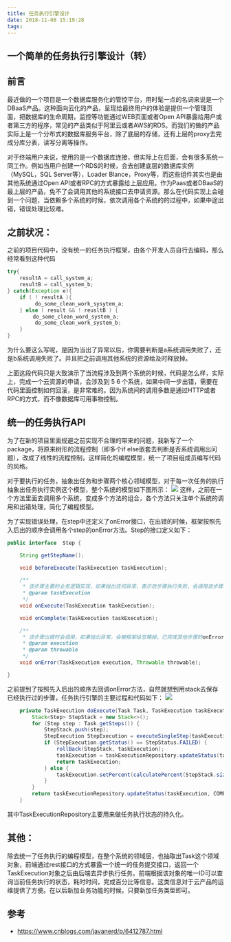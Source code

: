 ```yaml
---
title: 任务执行引擎设计
date: 2018-11-08 15:19:28
tags:
---
```

## 一个简单的任务执行引擎设计（转）

## 前言
最近做的一个项目是一个数据库服务化的管控平台，用时髦一点的名词来说是一个DBaaS产品。这种面向云化的产品，呈现给最终用户的体验是提供一个管理页面，把数据库的生命周期，监控等功能通过WEB页面或者Open API暴露给用户或者第三方的程序，常见的产品类似于阿里云或者AWS的RDS。而我们的做的产品实际上是一个分布式的数据库服务平台，除了底层的存储，还有上层的proxy去完成分库分表，读写分离等操作。

对于终端用户来说，使用的是一个数据库连接，但实际上在后面，会有很多系统一同工作。例如当用户创建一个RDS的时候，会去创建底层的数据库实例（MySQL，SQL Server等），Loader Blance，Proxy等，而这些组件其实也是由其他系统通过Open API或者RPC的方式暴露给上层应用。作为Paas或者DBaaS的最上层的产品，免不了会调用其他的系统接口去申请资源。那么在代码实现上会碰到一个问题，当依赖多个系统的时候，依次调用各个系统的的过程中，如果中途出错，错误处理比较难。

## 之前状况：
之前的项目代码中，没有统一的任务执行框架，由各个开发人员自行去编码，那么经常看到这种代码

```java
try{
    resultA = call_system_a;
    resultB = call_system_b;
} catch(Exception e){
    if ( ! resultA ){
         do_some_clean_work_sysytem_a;
    } else ( result && ! reusltB ) {
　　     do_some_clean_word_system_a;
         do_some_clean_work_system_b;
    }
}        
```
为什么要这么写呢，是因为当出了异常以后，你需要判断是a系统调用失败了，还是b系统调用失败了。并且把之前调用其他系统的资源给及时释放掉。

上面这段代码只是大致演示了当流程涉及到两个系统的时候，代码是怎么样，实际上，完成一个云资源的申请，会涉及到 5 6 个系统，如果中间一步出错，需要在代码里面控制如何回滚，是非常难的。因为系统间的调用多数是通过HTTP或者RPC的方式，而不像数据库可用事物控制。

## 统一的任务执行API
为了在新的项目里面规避之前实现不合理的带来的问题，我新写了一个package，将原来树形的流程控制（即多个if else嵌套去判断是否系统调用出问题），改成了线性的流程控制，这样简化的编程模型，统一了项目组成员编写代码的风格。

对于要执行的任务，抽象出任务和步骤两个核心领域模型，对于每一次任务的执行抽象出任务执行实例这个模型，整个系统的模型如下图所示：
![](images/task/api.png)
这样，之前在一个方法里面去调用多个系统，变成多个方法的组合，各个方法只关注单个系统的调用和出错处理，简化了编程模型。

为了实现错误处理，在step中还定义了onError接口，在出错的时候，框架按照先入后出的顺序会调用各个step的onError方法。Step的接口定义如下：

```java
public interface  Step {

    String getStepName();

    void beforeExecute(TaskExecution taskExecution);

    /**
     * 该步骤主要的业务逻辑实现，如果抛出任何异常，表示改步骤执行失败，会调用该步骤和已经执行完的步骤的onError方法
     * @param taskExecution
     */
    void onExecute(TaskExecution taskExecution);

    void onComplete(TaskExecution taskExecution);

    /**
     * 该步骤出错时会调用，如果抛出异常，会被框架给忽略掉。已完成其他步骤的onError方法调用。
     * @param execution
     * @param throwable
     */
    void onError(TaskExecution execution, Throwable throwable);

}
```

之前提到了按照先入后出的顺序去回调onError方法，自然就想到用stack去保存已经执行过的步骤，任务执行引擎的主要过程和代码如下：
 ![](images/task/schedule.png)

```java
    private TaskExecution doExecute(Task Task, TaskExecution taskExecution) {
        Stack<Step> StepStack = new Stack<>();
        for (Step step : Task.getSteps()) {
            StepStack.push(step);
            StepExecution StepExecution = executeSingleStep(taskExecution, step);
            if (StepExecution.getStatus() == StepStatus.FAILED) {
                rollBack(StepStack, taskExecution);
                taskExecution = taskExecutionRepository.updateStatus(taskExecution, FAILED);
                return taskExecution;
            } else {
                taskExecution.setPercent(calculatePercent(StepStack.size(), Task.getSteps().size()));
            }
        }
        return taskExecutionRepository.updateStatus(taskExecution, COMPLETED);
    }
 ```

 其中TaskExecutionRepository主要用来做任务执行状态的持久化。

## 其他：
除去统一了任务执行的编程模型，在整个系统的领域层，也抽取出Task这个领域对象，前端通过rest接口的方式暴露一个统一的任务提交接口，返回一个TaskExecution对象之后由后端去异步执行任务。前端根据该对象的唯一ID可以查询当前任务执行的状态，耗时时间，完成百分比等信息。这类信息对于云产品的运维提供了方便。在以后新加业务功能的时候，只要新加任务类型即可。

## 参考
- https://www.cnblogs.com/javanerd/p/6412787.html